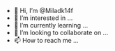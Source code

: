 - 👋 Hi, I’m @Miladk14f
- 👀 I’m interested in ...
- 🌱 I’m currently learning ...
- 💞️ I’m looking to collaborate on ...
- 📫 How to reach me ...

<!---
Miladk14f/Miladk14f is a ✨ special ✨ repository because its `README.md` (this file) appears on your GitHub profile.
You can click the Preview link to take a look at your changes.
--->
